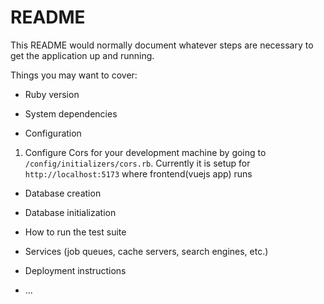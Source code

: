 # README

This README would normally document whatever steps are necessary to get the
application up and running.

Things you may want to cover:

* Ruby version

* System dependencies

* Configuration
1. Configure Cors for your development machine by going to `/config/initializers/cors.rb`. Currently it is setup for `http://localhost:5173` where frontend(vuejs app) runs

* Database creation

* Database initialization

* How to run the test suite

* Services (job queues, cache servers, search engines, etc.)

* Deployment instructions

* ...
